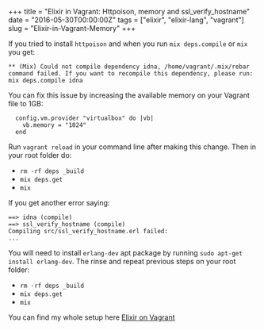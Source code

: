 +++
title = "Elixir in Vagrant: Httpoison, memory and ssl_verify_hostname"
date = "2016-05-30T00:00:00Z"
tags = ["elixir", "elixir-lang", "vagrant"]
slug = "Elixir-in-Vagrant-Memory"
+++

If you tried to install `httpoison` and when you run `mix deps.compile` or `mix` you get:

```
** (Mix) Could not compile dependency idna, /home/vagrant/.mix/rebar command failed. If you want to recompile this dependency, please run: mix deps.compile idna
```

You can fix this issue by increasing the available memory on your Vagrant file to 1GB:

```
  config.vm.provider "virtualbox" do |vb|
    vb.memory = "1024"
  end
```

Run `vagrant reload` in your command line after making this change. Then in your root folder do:

- `rm -rf deps _build`
- `mix deps.get`
- `mix`

If you get another error saying:

```
==> idna (compile)
==> ssl_verify_hostname (compile)
Compiling src/ssl_verify_hostname.erl failed:
...
```

You will need to install `erlang-dev` apt package by running `sudo apt-get install erlang-dev`. The rinse and repeat previous steps on your root folder:

- `rm -rf deps _build`
- `mix deps.get`
- `mix`

You can find my whole setup here [Elixir on Vagrant](http://hyeomans.com/2015/11/10/Elixir-in-Vagrant/)
